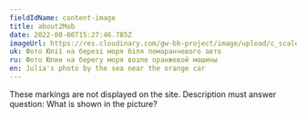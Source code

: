 ```yaml
---
fieldIdName: content-image
title: about2Mob
date: 2022-08-06T15:27:46.785Z
imageUrl: https://res.cloudinary.com/gw-bb-project/image/upload/c_scale,f_auto,q_auto/v1660805337/content-photo/avto1_d48090.jpg
uk: Фото Юлії на березі моря біля помаранчевого авто
ru: Фото Юлии на берегу моря возле оранжевой машины
en: Julia's photo by the sea near the orange car
---
```


These markings are not displayed on the site. Description must answer question:
What is shown in the picture?
